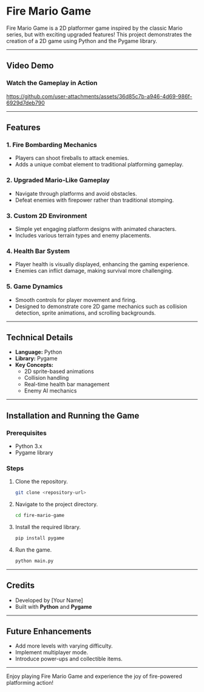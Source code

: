 # Fire Mario Game

Fire Mario Game is a 2D platformer game inspired by the classic Mario series, but with exciting upgraded features! This project demonstrates the creation of a 2D game using Python and the Pygame library.

---

## Video Demo

### Watch the Gameplay in Action
https://github.com/user-attachments/assets/36d85c7b-a946-4d69-986f-6929d7deb790

---

## Features

### 1. **Fire Bombarding Mechanics**

- Players can shoot fireballs to attack enemies.
- Adds a unique combat element to traditional platforming gameplay.

### 2. **Upgraded Mario-Like Gameplay**

- Navigate through platforms and avoid obstacles.
- Defeat enemies with firepower rather than traditional stomping.

### 3. **Custom 2D Environment**

- Simple yet engaging platform designs with animated characters.
- Includes various terrain types and enemy placements.

### 4. **Health Bar System**

- Player health is visually displayed, enhancing the gaming experience.
- Enemies can inflict damage, making survival more challenging.

### 5. **Game Dynamics**

- Smooth controls for player movement and firing.
- Designed to demonstrate core 2D game mechanics such as collision detection, sprite animations, and scrolling backgrounds.

---

## Technical Details

- **Language:** Python
- **Library:** Pygame
- **Key Concepts:**
  - 2D sprite-based animations
  - Collision handling
  - Real-time health bar management
  - Enemy AI mechanics

---

## Installation and Running the Game

### Prerequisites

- Python 3.x
- Pygame library

### Steps

1. Clone the repository.
   ```bash
   git clone <repository-url>
   ```
2. Navigate to the project directory.
   ```bash
   cd fire-mario-game
   ```
3. Install the required library.
   ```bash
   pip install pygame
   ```
4. Run the game.
   ```bash
   python main.py
   ```

---

## Credits

- Developed by [Your Name]
- Built with **Python** and **Pygame**

---

## Future Enhancements

- Add more levels with varying difficulty.
- Implement multiplayer mode.
- Introduce power-ups and collectible items.

---

Enjoy playing Fire Mario Game and experience the joy of fire-powered platforming action!
